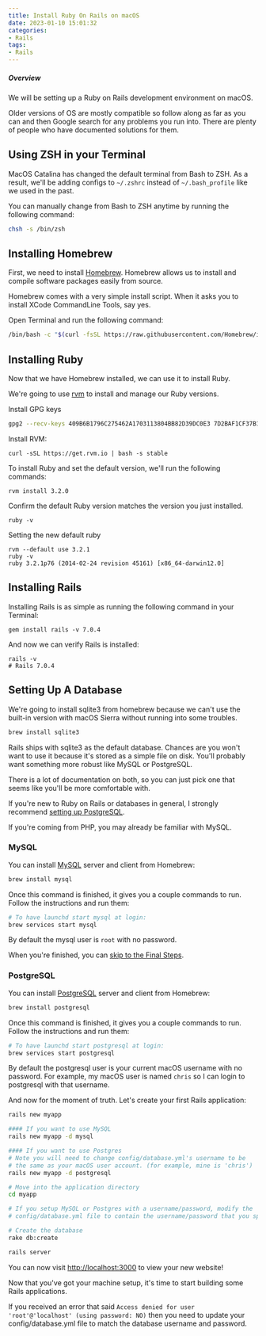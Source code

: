 ```yaml
---
title: Install Ruby On Rails on macOS
date: 2023-01-10 15:01:32
categories:
- Rails
tags:
- Rails
---
```


##### Overview

We will be setting up a Ruby on Rails development environment on macOS.

Older versions of OS are mostly compatible so follow along as far as you can and then Google search for any problems you run into. There are plenty of people who have documented solutions for them.

## Using ZSH in your Terminal

MacOS Catalina has changed the default terminal from Bash to ZSH. As a result, we'll be adding configs to `~/.zshrc` instead of `~/.bash_profile` like we used in the past.

You can manually change from Bash to ZSH anytime by running the following command:

```bash
chsh -s /bin/zsh
```

## Installing Homebrew

First, we need to install [Homebrew](https://brew.sh/). Homebrew allows us to install and compile software packages easily from source.

Homebrew comes with a very simple install script. When it asks you to install XCode CommandLine Tools, say yes.

Open Terminal and run the following command:

```bash
/bin/bash -c "$(curl -fsSL https://raw.githubusercontent.com/Homebrew/install/HEAD/install.sh)"
```

## Installing Ruby

Now that we have Homebrew installed, we can use it to install Ruby.

We're going to use [rvm](https://rvm.io/) to install and manage our Ruby versions.



Install GPG keys

```bash
gpg2 --recv-keys 409B6B1796C275462A1703113804BB82D39DC0E3 7D2BAF1CF37B13E2069D6956105BD0E739499BDB
```

Install RVM:

```
curl -sSL https://get.rvm.io | bash -s stable
```

To install Ruby and set the default version, we'll run the following commands:

```
rvm install 3.2.0
```

Confirm the default Ruby version matches the version you just installed.

```
ruby -v
```

Setting the new default ruby

```
rvm --default use 3.2.1
ruby -v
ruby 3.2.1p76 (2014-02-24 revision 45161) [x86_64-darwin12.0]
```

## Installing Rails

Installing Rails is as simple as running the following command in your Terminal:

```
gem install rails -v 7.0.4
```

And now we can verify Rails is installed:

```
rails -v
# Rails 7.0.4
```

## Setting Up A Database

We're going to install sqlite3 from homebrew because we can't use the built-in version with macOS Sierra without running into some troubles.

```bash
brew install sqlite3
```

Rails ships with sqlite3 as the default database. Chances are you won't want to use it because it's stored as a simple file on disk. You'll probably want something more robust like MySQL or PostgreSQL.

There is a lot of documentation on both, so you can just pick one that seems like you'll be more comfortable with.

If you're new to Ruby on Rails or databases in general, I strongly recommend [setting up PostgreSQL](https://gorails.com/setup/macos/13-ventura#postgresql).

If you're coming from PHP, you may already be familiar with MySQL.

### MySQL

You can install [MySQL](https://www.mysql.com/) server and client from Homebrew:

```bash
brew install mysql
```

Once this command is finished, it gives you a couple commands to run. Follow the instructions and run them:

```bash
# To have launchd start mysql at login:
brew services start mysql
```

By default the mysql user is `root` with no password.

When you're finished, you can [skip to the Final Steps](https://gorails.com/setup/macos/13-ventura#final-steps).

### PostgreSQL

You can install [PostgreSQL](https://www.postgresql.org/) server and client from Homebrew:

```bash
brew install postgresql
```

Once this command is finished, it gives you a couple commands to run. Follow the instructions and run them:

```bash
# To have launchd start postgresql at login:
brew services start postgresql
```

By default the postgresql user is your current macOS username with no password. For example, my macOS user is named `chris` so I can login to postgresql with that username.



And now for the moment of truth. Let's create your first Rails application:

```bash
rails new myapp

#### If you want to use MySQL
rails new myapp -d mysql

#### If you want to use Postgres
# Note you will need to change config/database.yml's username to be
# the same as your macOS user account. (for example, mine is 'chris')
rails new myapp -d postgresql

# Move into the application directory
cd myapp

# If you setup MySQL or Postgres with a username/password, modify the
# config/database.yml file to contain the username/password that you specified

# Create the database
rake db:create

rails server
```

You can now visit [http://localhost:3000](http://localhost:3000/) to view your new website!

Now that you've got your machine setup, it's time to start building some Rails applications.

If you received an error that said `Access denied for user 'root'@'localhost' (using password: NO)` then you need to update your config/database.yml file to match the database username and password.
